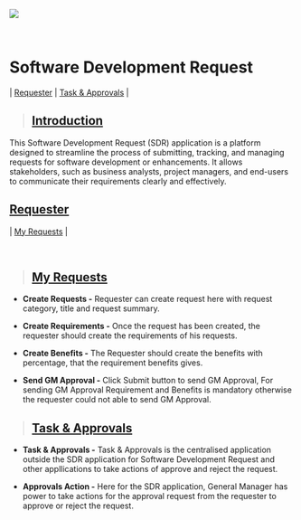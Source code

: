 ![](https://portal.mawarid.com.sa/System/assets/images/mawarid-logo-2.png)

<br>

# **Software Development Request**

| [Requester](#requester) | [Task & Approvals](#task--approvals) |

> ## **[Introduction](#software-development-request)**

This Software Development Request (SDR) application is a platform designed to streamline the process of submitting, tracking, and managing requests for software development or enhancements. It allows stakeholders, such as business analysts, project managers, and end-users to communicate their requirements clearly and effectively.

## **[Requester](#software-development-request)**

| [My Requests](#my-requests) |

<br>

> ## **[My Requests](#requester)**

- **Create Requests -** Requester can create request here with request category, title and request summary.

- **Create Requirements -** Once the request has been created, the requester should create the requirements of his requests.

- **Create Benefits -** The Requester should create the benefits with percentage, that the requirement benefits gives.

- **Send GM Approval -** Click Submit button to send GM Approval, For sending GM Approval Requirement and Benefits is mandatory otherwise the requester could not able to send GM Approval.

> ## **[Task & Approvals](#my-requests)**

- **Task & Approvals -** Task & Approvals is the centralised application outside the SDR application for Software Development Request and other appllications to take actions of approve and reject the request.

- **Approvals Action -** Here for the SDR application, General Manager has power to take actions for the approval request from the requester to approve or reject the request.